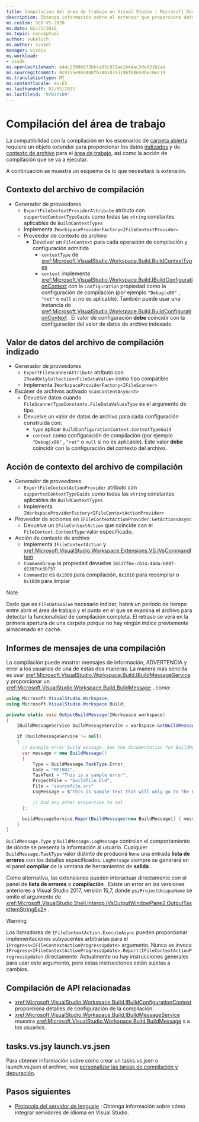 ```yaml
---
title: Compilación del área de trabajo en Visual Studio | Microsoft Docs
description: Obtenga información sobre el extensor que proporciona datos indexados y de contexto de archivo de un área de trabajo para admitir un escenario de carpeta abierta.
ms.custom: SEO-VS-2020
ms.date: 02/21/2018
ms.topic: conceptual
author: vukelich
ms.author: svukel
manager: viveis
ms.workload:
- vssdk
ms.openlocfilehash: e44c2398b873bbca95c971ae1b44ac3de831b2ae
ms.sourcegitcommit: 0c9155e9b9408fb7481d79319bf08650b610e719
ms.translationtype: MT
ms.contentlocale: es-ES
ms.lasthandoff: 01/05/2021
ms.locfileid: "97877109"
---
```

# <a name="workspace-build"></a>Compilación del área de trabajo

La compatibilidad con la compilación en los escenarios de [carpeta abierta](../ide/develop-code-in-visual-studio-without-projects-or-solutions.md) requiere un objeto extender para proporcionar los datos [indizados](workspace-indexing.md) y de [contexto de archivo](workspace-file-contexts.md) para el [área de trabajo](workspaces.md), así como la acción de compilación que se va a ejecutar.

A continuación se muestra un esquema de lo que necesitará la extensión.

## <a name="build-file-context"></a>Contexto del archivo de compilación

- Generador de proveedores
  - `ExportFileContextProviderAttribute` atributo con `supportedContextTypeGuids` como todas las `string` constantes aplicables de `BuildContextTypes`
  - Implementa `IWorkspaceProviderFactory<IFileContextProvider>`
  - Proveedor de contexto de archivo
    - Devolver un `FileContext` para cada operación de compilación y configuración admitida
      - `contextType` de <xref:Microsoft.VisualStudio.Workspace.Build.BuildContextTypes>
      - `context` implementa <xref:Microsoft.VisualStudio.Workspace.Build.IBuildConfigurationContext> con la `Configuration` propiedad como la configuración de compilación (por ejemplo `"Debug|x86"` , `"ret"` o `null` si no es aplicable). También puede usar una instancia de <xref:Microsoft.VisualStudio.Workspace.Build.BuildConfigurationContext> . El valor de configuración **debe** coincidir con la configuración del valor de datos de archivo indexado.

## <a name="indexed-build-file-data-value"></a>Valor de datos del archivo de compilación indizado

- Generador de proveedores
  - `ExportFileScannerAttribute` atributo con `IReadOnlyCollection<FileDataValue>` como tipo compatible
  - Implementa `IWorkspaceProviderFactory<IFileScanner>`
- Escáner de archivos activado `ScanContentAsync<T>`
  - Devuelve datos cuando `FileScannerTypeConstants.FileDataValuesType` es el argumento de tipo.
  - Devuelve un valor de datos de archivo para cada configuración construida con:
    - `type` aplicar `BuildConfigurationContext.ContextTypeGuid`
    - `context` como configuración de compilación (por ejemplo `"Debug|x86"` , `"ret"` o `null` si no es aplicable). Este valor **debe** coincidir con la configuración del contexto del archivo.

## <a name="build-file-context-action"></a>Acción de contexto del archivo de compilación

- Generador de proveedores
  - `ExportFileContextActionProvider` atributo con `supportedContextTypeGuids` como todas las `string` constantes aplicables de `BuildContextTypes`
  - Implementa `IWorkspaceProviderFactory<IFileContextActionProvider>`
- Proveedor de acciones en `IFileContextActionProvider.GetActionsAsync`
  - Devuelve un `IFileContextAction` que coincide con el `FileContext.ContextType` valor especificado.
- Acción de contexto de archivo
  - Implementa `IFileContextAction` y <xref:Microsoft.VisualStudio.Workspace.Extensions.VS.IVsCommandItem>
  - `CommandGroup` la propiedad devuelve `16537f6e-cb14-44da-b087-d1387ce3bf57`
  - `CommandId` es `0x1000` para compilación, `0x1010` para recompilar o `0x1020` para limpiar

>[!NOTE]
>Dado que es `FileDataValue` necesario indizar, habrá un período de tiempo entre abrir el área de trabajo y el punto en el que se examina el archivo para detectar la funcionalidad de compilación completa. El retraso se verá en la primera apertura de una carpeta porque no hay ningún índice previamente almacenado en caché.

## <a name="reporting-messages-from-a-build"></a>Informes de mensajes de una compilación

La compilación puede mostrar mensajes de información, ADVERTENCIA y error a los usuarios de una de estas dos maneras. La manera más sencilla es usar <xref:Microsoft.VisualStudio.Workspace.Build.IBuildMessageService> y proporcionar un <xref:Microsoft.VisualStudio.Workspace.Build.BuildMessage> , como:

```csharp
using Microsoft.VisualStudio.Workspace;
using Microsoft.VisualStudio.Workspace.Build;

private static void OutputBuildMessage(IWorkspace workspace)
{
    IBuildMessageService buildMessageService = workspace.GetBuildMessageService();

    if (buildMessageService != null)
    {
      // Example error build message. See the documentation for BuildMessage for more information.
      var message = new BuildMessage()
      {
          Type = BuildMessage.TaskType.Error,
          Code = "MY1001",
          TaskText = "This is a sample error",
          ProjectFile = "buildfile.bld",
          File = "sourcefile.src"
          LogMessage = $"This is sample text that will only go to the Build output window pane.\n"

          // And any other properties to set
      };

      buildMessageService.ReportBuildMessages(new BuildMessage[] { message });
    }
}
```

`BuildMessage.Type` y `BuildMessage.LogMessage` controlan el comportamiento de dónde se presenta la información al usuario. Cualquier `BuildMessage.TaskType` valor distinto de producirá `None` una entrada **lista de errores** con los detalles especificados. `LogMessage` siempre se generará en el panel **compilar** de la ventana de herramientas de **salida** .

Como alternativa, las extensiones pueden interactuar directamente con el panel de **lista de errores** o **compilación** . Existe un error en las versiones anteriores a Visual Studio 2017, versión 15,7, donde `pszProjectUniqueName` se omite el argumento de <xref:Microsoft.VisualStudio.Shell.Interop.IVsOutputWindowPane2.OutputTaskItemStringEx2*> .

>[!WARNING]
>Los llamadores de `IFileContextAction.ExecuteAsync` pueden proporcionar implementaciones subyacentes arbitrarias para el `IProgress<IFileContextActionProgressUpdate>` argumento. Nunca se invoca `IProgress<IFileContextActionProgressUpdate>.Report(IFileContextActionProgressUpdate)` directamente. Actualmente no hay instrucciones generales para usar este argumento, pero estas instrucciones están sujetas a cambios.

## <a name="build-related-apis"></a>Compilación de API relacionadas

- <xref:Microsoft.VisualStudio.Workspace.Build.IBuildConfigurationContext> proporciona detalles de configuración de la compilación.
- <xref:Microsoft.VisualStudio.Workspace.Build.IBuildMessageService> muestra <xref:Microsoft.VisualStudio.Workspace.Build.BuildMessage> s a los usuarios.

## <a name="tasksvsjson-and-launchvsjson"></a>tasks.vs.jsy launch.vs.jsen

Para obtener información sobre cómo crear un tasks.vs.jsen o launch.vs.jsen el archivo, vea [personalizar las tareas de compilación y depuración](../ide/customize-build-and-debug-tasks-in-visual-studio.md).

## <a name="next-steps"></a>Pasos siguientes

* [Protocolo del servidor de lenguaje](language-server-protocol.md) : Obtenga información sobre cómo integrar servidores de idioma en Visual Studio.
